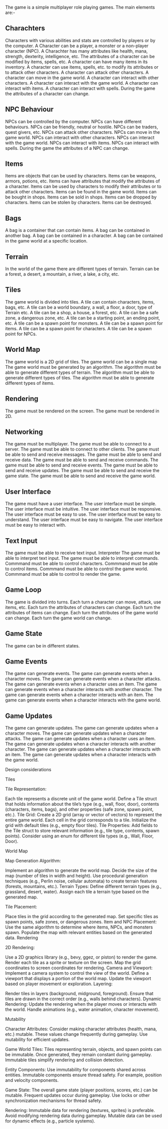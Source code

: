The game is a simple multiplayer role playing games.
The main elements are:-

## Charachters 
Characters with various abilities and stats are controlled by players or by the computer.
A Character can be a player, a monster or a non-player character (NPC).
A Charachter has many attributes like health, mana, strength, dexterity, intelligence, etc.
The attributes of a character can be modified by items, spells, etc.
A character can have many items in its inventory.
A character can use items, spells, etc. to modify its attributes or to attack other characters.
A character can attack other characters.
A character can move in the game world.
A character can interact with other characters.
A character can interact with the game world.
A character can interact with items.
A character can interact with spells.
During the game the attributes of a character can change.


## NPC Behaviour
NPCs can be controlled by the computer.
NPCs can have different behaviours.
NPCs can be friendly, neutral or hostile.
NPCs can be traders, quest givers, etc.
NPCs can attack other characters.
NPCs can move in the game world.
NPCs can interact with other characters.
NPCs can interact with the game world.
NPCs can interact with items.
NPCs can interact with spells.
During the game the attributes of a NPC can change.




## Items
Items are objects that can be used by characters.
Items can be weapons, armors, potions, etc.
Items can have attributes that modify the attributes of a character.
Items can be used by characters to modify their attributes or to attack other characters.
Items can be found in the game world.
Items can be bought in shops.
Items can be sold in shops.
Items can be dropped by characters.
Items can be stolen by characters.
Items can be destroyed.


## Bags
A bag is a container that can contain items.
A bag can be contained in another bag.
A bag can be contained in a character.
A bag can be contained in the game world at a specific location.  


## Terrain
In the world of the game there are different types of terrain.
Terrain can be a forest, a desert, a mountain, a river, a lake, a city, etc.


## Tiles
The game world is divided into tiles.
A tile can contain characters, items, bags, etc.
A tile can be a world boundary, a wall, a floor, a door, type of Terrain etc.
A tile can be a shop, a house, a forest, etc.
A tile can be a safe zone, a dangerous zone, etc.
A tile can be a starting point, an ending point, etc.
A tile can be a spawn point for monsters.
A tile can be a spawn point for items.
A tile can be a spawn point for characters.
A tile can be a spawn point for NPCs.

## World Map
The game world is a 2D grid of tiles.
The game world can be a single map
The game world must be generated by an algorithm.
The algorithm must be able to generate different types of terrain.
The algorithm must be able to generate different types of tiles.
The algorithm must be able to generate different types of items.
 
## Rendering
The game must be rendered on the screen.
The game must be rendered in 2D.

## Networking
The game must be multiplayer.
The game must be able to connect to a server.
The game must be able to connect to other clients.
The game must be able to send and receive messages.
The game must be able to send and receive data.
The game must be able to send and receive commands.
The game must be able to send and receive events.
The game must be able to send and receive updates.
The game must be able to send and receive the game state.
The game must be able to send and receive the game world.   

## User Interface
The game must have a user interface.
The user interface must be simple.
The user interface must be intuitive.
The user interface must be responsive.
The user interface must be easy to use.
The user interface must be easy to understand.
The user interface must be easy to navigate.
The user interface must be easy to interact with.
 
## Text Input
The game must be able to receive text input.
Interpreter
The game must be able to interpret text input.
The game must be able to interpret commands.
Commmand must be able to control characters.
Commmand must be able to control items.
Commmand must be able to control the game world.
Commmand must be able to control to render the game.

## Game Loop
The game is divided into turns.
Each turn a character can move, attack, use items, etc.
Each turn the attributes of characters can change.
Each turn the attributes of items can change.
Each turn the attributes of the game world can change.
Each turn the game world can change.
 

## Game State
The game can be in different states.
 
    
## Game Events
The game can generate events.
The game can generate events when a character moves.
The game can generate events when a character attacks.
The game can generate events when a character uses an item.
The game can generate events when a character interacts with another character.
The game can generate events when a character interacts with an item.
The game can generate events when a character interacts with the game world.

## Game Updates
The game can generate updates.
The game can generate updates when a character moves.
The game can generate updates when a character attacks.
The game can generate updates when a character uses an item.
The game can generate updates when a character interacts with another character.
The game can generate updates when a character interacts with an item.
The game can generate updates when a character interacts with the game world.


Design considerations 

Tiles

Tile Representation:

Each tile represents a discrete unit of the game world.
Define a Tile struct that holds information about the tile’s type (e.g., wall, floor, door), contents (characters, items, bags), and other properties (safe zone, spawn point, etc.).
Tile Grid:
Create a 2D grid (array or vector of vectors) to represent the entire game world.
Each cell in the grid corresponds to a tile.
Initialize the grid with default tiles (e.g., empty floor tiles).
Tile Properties:
Add fields to the Tile struct to store relevant information (e.g., tile type, contents, spawn points).
Consider using an enum for different tile types (e.g., Wall, Floor, Door).

World Map

Map Generation Algorithm:

Implement an algorithm to generate the world map.
Decide the size of the map (number of tiles in width and height).
Use procedural generation techniques (e.g., Perlin noise, cellular automata) to create terrain features (forests, mountains, etc.).
Terrain Types:
Define different terrain types (e.g., grassland, desert, water).
Assign each tile a terrain type based on the generated map.

Tile Placement:

Place tiles in the grid according to the generated map.
Set specific tiles as spawn points, safe zones, or dangerous zones.
Item and NPC Placement:
Use the same algorithm to determine where items, NPCs, and monsters spawn.
Populate the map with relevant entities based on the generated data.
Rendering

2D Rendering:

Use a 2D graphics library (e.g., bevy, ggez, or piston) to render the game.
Render each tile as a sprite or texture on the screen.
Map the grid coordinates to screen coordinates for rendering.
Camera and Viewport:
Implement a camera system to control the view of the world.
Define a viewport that displays a portion of the world map.
Update the viewport based on player movement or exploration.
Layering:

Render tiles in layers (background, midground, foreground).
Ensure that tiles are drawn in the correct order (e.g., walls behind characters).
Dynamic Rendering:
Update the rendering when the player moves or interacts with the world.
Handle animations (e.g., water animation, character movement).

Mutability 

Character Attributes:
Consider making character attributes (health, mana, etc.) mutable.
These values change frequently during gameplay.
Use mutability for efficient updates.

Game World Tiles:
Tiles representing terrain, objects, and spawn points can be immutable.
Once generated, they remain constant during gameplay.
Immutable tiles simplify rendering and collision detection.

Entity Components:
Use immutability for components shared across entities.
Immutable components ensure thread safety.
For example, position and velocity components.

Game State:
The overall game state (player positions, scores, etc.) can be mutable.
Frequent updates occur during gameplay.
Use locks or other synchronization mechanisms for thread safety.

Rendering:
Immutable data for rendering (textures, sprites) is preferable.
Avoid modifying rendering data during gameplay.
Mutable data can be used for dynamic effects (e.g., particle systems).

